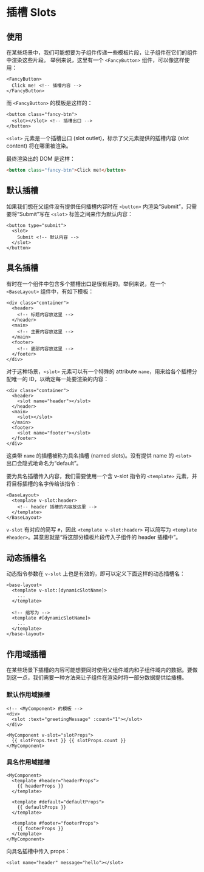 # 插槽 Slots

## 使用
在某些场景中，我们可能想要为子组件传递一些模板片段，让子组件在它们的组件中渲染这些片段。
举例来说，这里有一个 `<FancyButton>` 组件，可以像这样使用：
```vue
<FancyButton>
  Click me! <!-- 插槽内容 -->
</FancyButton>
```
而 `<FancyButton>` 的模板是这样的：

```vue
<button class="fancy-btn">
  <slot></slot> <!-- 插槽出口 -->
</button>
```
`<slot>` 元素是一个插槽出口 (slot outlet)，标示了父元素提供的插槽内容 (slot content) 将在哪里被渲染。

最终渲染出的 DOM 是这样：

```html
<button class="fancy-btn">Click me!</button>
```

## 默认插槽

如果我们想在父组件没有提供任何插槽内容时在 `<button>` 内渲染“Submit”，只需要将“Submit”写在 `<slot>` 标签之间来作为默认内容：

```vue
<button type="submit">
  <slot>
    Submit <!-- 默认内容 -->
  </slot>
</button>
```

## 具名插槽

有时在一个组件中包含多个插槽出口是很有用的。举例来说，在一个 `<BaseLayout>` 组件中，有如下模板：

```vue
<div class="container">
  <header>
    <!-- 标题内容放这里 -->
  </header>
  <main>
    <!-- 主要内容放这里 -->
  </main>
  <footer>
    <!-- 底部内容放这里 -->
  </footer>
</div>
```
对于这种场景，`<slot>` 元素可以有一个特殊的 attribute `name`，用来给各个插槽分配唯一的 ID，以确定每一处要渲染的内容：
```vue
<div class="container">
  <header>
    <slot name="header"></slot>
  </header>
  <main>
    <slot></slot>
  </main>
  <footer>
    <slot name="footer"></slot>
  </footer>
</div>
```
这类带 `name` 的插槽被称为具名插槽 (named slots)。没有提供 name 的 `<slot>` 出口会隐式地命名为“default”。

要为具名插槽传入内容，我们需要使用一个含 v-slot 指令的 `<template>` 元素，并将目标插槽的名字传给该指令：

```vue
<BaseLayout>
  <template v-slot:header>
    <!-- header 插槽的内容放这里 -->
  </template>
</BaseLayout>
```
`v-slot` 有对应的简写 `#`，因此 `<template v-slot:header>` 可以简写为 `<template #header>`。其意思就是“将这部分模板片段传入子组件的 header 插槽中”。

## 动态插槽名
动态指令参数在 `v-slot` 上也是有效的，即可以定义下面这样的动态插槽名：

```vue
<base-layout>
  <template v-slot:[dynamicSlotName]>
    ...
  </template>

  <!-- 缩写为 -->
  <template #[dynamicSlotName]>
    ...
  </template>
</base-layout>
```

## 作用域插槽

在某些场景下插槽的内容可能想要同时使用父组件域内和子组件域内的数据。要做到这一点，我们需要一种方法来让子组件在渲染时将一部分数据提供给插槽。
### 默认作用域插槽
```vue
<!-- <MyComponent> 的模板 -->
<div>
  <slot :text="greetingMessage" :count="1"></slot>
</div>
```
```vue
<MyComponent v-slot="slotProps">
  {{ slotProps.text }} {{ slotProps.count }}
</MyComponent>
```
### 具名作用域插槽
```vue
<MyComponent>
  <template #header="headerProps">
    {{ headerProps }}
  </template>

  <template #default="defaultProps">
    {{ defaultProps }}
  </template>

  <template #footer="footerProps">
    {{ footerProps }}
  </template>
</MyComponent>
```
向具名插槽中传入 props：
```vue
<slot name="header" message="hello"></slot>
```